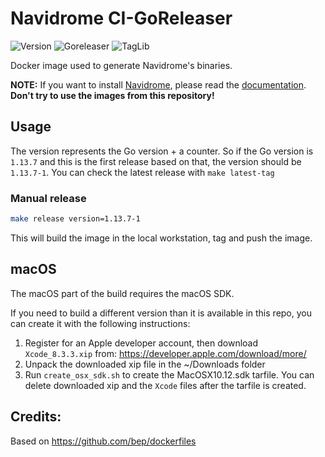 # Navidrome CI-GoReleaser

![Version](https://img.shields.io/docker/v/deluan/ci-goreleaser?label=Version&sort=semver)
![Goreleaser](https://img.shields.io/badge/Goreleaser-1.22.1-brightgreen)
![TagLib](https://img.shields.io/badge/TagLib-1.13.1-brightgreen)

Docker image used to generate Navidrome's binaries.

**NOTE:** If you want to install [Navidrome](https://www.navidrome.org), please read the [documentation](https://www.navidrome.org/docs/installation/). **Don't try to use the images from this repository!**

## Usage

The version represents the Go version + a counter. So if the Go version is `1.13.7` and this is
the first release based on that, the version should be `1.13.7-1`. You can check the latest release with `make latest-tag`

### Manual release

```bash
make release version=1.13.7-1 
```

This will build the image in the local workstation, tag and push the image.

## macOS

The macOS part of the build requires the macOS SDK.

If you need to build a different version than it is available in this repo, you can create it with the following instructions:

1) Register for an Apple developer account, then download `Xcode_8.3.3.xip` from: https://developer.apple.com/download/more/
2) Unpack the downloaded xip file in the ~/Downloads folder
3) Run `create_osx_sdk.sh` to create the MacOSX10.12.sdk tarfile. You can delete downloaded xip and the `Xcode` files after the tarfile is created.

## Credits:

Based on https://github.com/bep/dockerfiles
